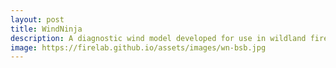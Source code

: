 ```yaml
---
layout: post
title: WindNinja
description: A diagnostic wind model developed for use in wildland fire modeling
image: https://firelab.github.io/assets/images/wn-bsb.jpg
---
```



<script>
function redirect(){
  window.location.replace("http://firelab.github.io/windninja/");
}
</script>

<body onload="redirect()">
